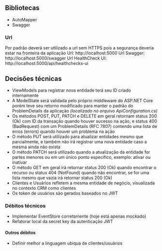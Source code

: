 
## Bibliotecas
- AutoMapper
- Swagger

### Url
Por padrão deverá ser utilizado a url sem HTTPS pois a segurança deveria estar na fronteira da aplicação
Url: http://localhost:5000
Url Swagger: http://localhost:5000/swagger
Url HealthCheck UI: http://localhost:5000/api/healthchecks-ui

## Decisões técnicas
- ViewModels para registrar nova entidade terá seu ID criado internamente
- A ModelState será validada pelo próprio middleware do ASP.NET Core porém teve seu retorno modificado para manter o padrão do ProblemDetails da aplicação *(localizado no arquivo ApiConfiguration.cs)*
- Os métodos POST, PUT, PATCH e DELETE em geral retornam status 200 (Ok) com ID da transação quando houver sucesso na ação, e status 400 (BadRequest) com um ProblemDetails (RFC 7807) contendo uma lista de erros (errors) quando houver um problema na ação
- O método PUT será utilizado para atualizar entidades mesmo que parcialmente, e também não irá registrar uma nova entidade caso a mesma ainda não exista
- O método PATCH será utilizado quando a atualização da entidade for partes menores ou em um único ponto específico, exemplo: ativar ou inativar
- O método GET em geral irá retornar status 200 (Ok) quando encontrar o recurso ou status 404 (NotFound) quando não encontrar, se for uma lista mesmo que vazia irá retornar status 200 (Ok)
- Clientes e Usuários refletem a mesma entidade de negócio, visualizada no contexto CRM como clientes
- Os token de usuários são gerados baseados no JWT

### Débitos técnicos
- Implementar EventStore corretamente (hoje está apenas mockado)
- Refatorar local da secret key da autenticação JWT

#### Outros débitos
- Definir melhor a linguagem ubiqua de clientes/usuários
